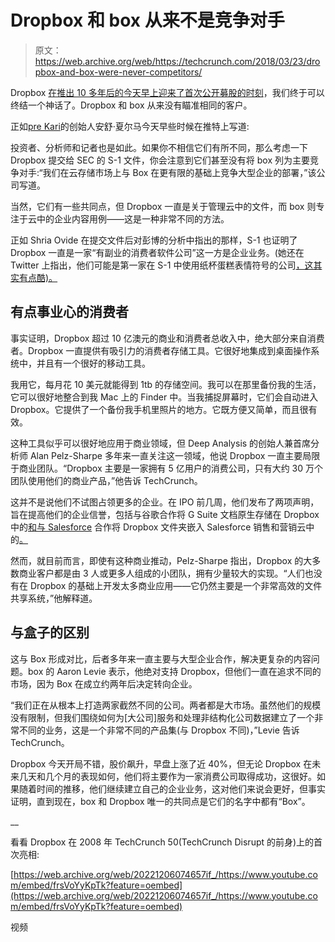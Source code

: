 # Dropbox 和 box 从来不是竞争对手 

> 原文：<https://web.archive.org/web/https://techcrunch.com/2018/03/23/dropbox-and-box-were-never-competitors/>

Dropbox [在推出 10 多年后的今天早上迎来了首次公开募股的时刻](https://web.archive.org/web/20221206074657/https://techcrunch.com/2018/03/23/dropbox-pops-more-than-40-in-its-public-debut-as-a-publicly-traded-company/)，我们终于可以终结一个神话了。Dropbox 和 box 从来没有瞄准相同的客户。

正如[](https://web.archive.org/web/20221206074657/https://www.linkedin.com/in/toanshu/)[pre Kari](https://web.archive.org/web/20221206074657/https://prekari.launchrock.com/)的创始人安舒·夏尔马今天早些时候在推特上写道:

投资者、分析师和记者也是如此。如果你不相信它们有所不同，那么考虑一下 Dropbox 提交给 SEC 的 S-1 文件，你会注意到它们甚至没有将 box 列为主要竞争对手:“我们在云存储市场上与 Box 在更有限的基础上竞争大型企业的部署，”该公司写道。

当然，它们有一些共同点，但 Dropbox 一直是关于管理云中的文件，而 box 则专注于云中的企业内容用例——这是一种非常不同的方法。

正如 Shria Ovide 在提交文件后对彭博的分析中指出的那样，S-1 也证明了 Dropbox 一直是一家“有副业的消费者软件公司”这一方是企业业务。(她还在 Twitter 上指出，他们可能是第一家在 S-1 中使用纸杯蛋糕表情符号的公司[，这其实有点酷)。](https://web.archive.org/web/20221206074657/https://twitter.com/ShiraOvide/status/967173129293451264)

## 有点事业心的消费者

事实证明，Dropbox 超过 10 亿澳元的商业和消费者总收入中，绝大部分来自消费者。Dropbox 一直提供有吸引力的消费者存储工具。它很好地集成到桌面操作系统中，并且有一个很好的移动工具。

我用它，每月花 10 美元就能得到 1tb 的存储空间。我可以在那里备份我的生活，它可以很好地整合到我 Mac 上的 Finder 中。当我捕捉屏幕时，它们会自动进入 Dropbox。它提供了一个备份我手机里照片的地方。它既方便又简单，而且很有效。

这种工具似乎可以很好地应用于商业领域，但 Deep Analysis 的创始人兼首席分析师 Alan Pelz-Sharpe 多年来一直关注这一领域，他说 Dropbox 一直主要局限于商业团队。“Dropbox 主要是一家拥有 5 亿用户的消费公司，只有大约 30 万个团队使用他们的商业产品，”他告诉 TechCrunch。

这并不是说他们不试图占领更多的企业。在 IPO 前几周，他们发布了两项声明，旨在提高他们的企业信誉，包括与谷歌合作将 G Suite 文档原生存储在 Dropbox 中的[和与 Salesforce](https://web.archive.org/web/20221206074657/https://techcrunch.com/2018/03/01/dropbox-to-add-native-g-suite-integration-in-new-partnership-with-google/) 合作将 Dropbox 文件夹嵌入 Salesforce 销售和营销云中的[。](https://web.archive.org/web/20221206074657/https://techcrunch.com/2018/03/09/dropbox-announces-deeper-integration-with-salesforce-ahead-of-ipo/)

然而，就目前而言，即使有这种商业推动，Pelz-Sharpe 指出，Dropbox 的大多数商业客户都是由 3 人或更多人组成的小团队，拥有少量较大的实现。“人们也没有在 Dropbox 的基础上开发太多商业应用——它仍然主要是一个非常高效的文件共享系统，”他解释道。

## 与盒子的区别

这与 Box 形成对比，后者多年来一直主要与大型企业合作，解决更复杂的内容问题。box 的 Aaron Levie 表示，他绝对支持 Dropbox，但他们一直在追求不同的市场，因为 Box 在成立约两年后决定转向企业。

“我们正在从根本上打造两家截然不同的公司。两者都是大市场。虽然他们的规模没有限制，但我们围绕如何为[大公司]服务和处理非结构化公司数据建立了一个非常不同的业务，这是一个非常不同的产品集(与 Dropbox 不同)，”Levie 告诉 TechCrunch。

Dropbox 今天开局不错，股价飙升，早盘上涨了近 40%，但无论 Dropbox 在未来几天和几个月的表现如何，他们将主要作为一家消费公司取得成功，这很好。如果随着时间的推移，他们继续建立自己的企业业务，这对他们来说会更好，但事实证明，直到现在，box 和 Dropbox 唯一的共同点是它们的名字中都有“Box”。

__

看看 Dropbox 在 2008 年 TechCrunch 50(TechCrunch Disrupt 的前身)上的首次亮相:

[https://web.archive.org/web/20221206074657if_/https://www.youtube.com/embed/frsVoYyKpTk?feature=oembed](https://web.archive.org/web/20221206074657if_/https://www.youtube.com/embed/frsVoYyKpTk?feature=oembed)

视频